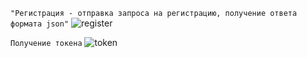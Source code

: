 ``"Регистрация - отправка запроса на регистрацию, получение ответа формата json"``
![register](https://github.com/Binatik/images/assets/47430210/d28ae693-d904-4941-b7c5-b6391930867a)

``Получение токена``
![token](https://github.com/Binatik/images/assets/47430210/da01b538-3ac6-41df-bfe8-bb4851a8fe0c)
